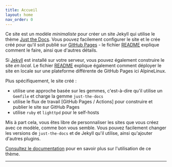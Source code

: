 ```yaml
---
title: Accueil
layout: home
nav_order: 0
---
```


Ce site est un modèle *minimaliste* pour créer un site Jekyll qui utilise le thème [Just the Docs]. Vous pouvez facilement configurer le site et le crée créé pour qu'il soit publié sur [GitHub Pages] - le fichier [README] explique comment le faire, ainsi que d'autres détails.

Si [Jekyll] est installé sur votre serveur, vous pouvez également construire le site *en local*.  Le fichier [README] explique également comment déployer le site en locale sur une plateforme différente de GitHub Pages ici AlpineLinux.

Plus spécifiquement, le site créé :

- utilise une approche basée sur les gemmes, c'est-à-dire qu'il utilise un `Gemfile` et charge la gemme `just-the-docs`
- utilise le flux de travail [GitHub Pages / Actions] pour construire et publier le site sur GitHub Pages
- utilise `ruby` et `lighttpd` pour le self-hosts

Mis à part cela, vous êtes libre de personnaliser les sites que vous créez avec ce modèle, comme bon vous semble. Vous pouvez facilement changer les versions de `just-the-docs` et de Jekyll qu'il utilise, ainsi qu'ajouter d'autres plugins.

[Consultez le documentation][Just the Docs] pour en savoir plus sur l'utilisation de ce thème.

----

[Just the Docs]: https://just-the-docs.github.io/just-the-docs/
[GitHub Pages]: https://docs.github.com/en/pages
[README]: https://github.com/just-the-docs/just-the-docs-template/blob/main/README.md
[Jekyll]: https://jekyllrb.com
[GitHub Pages / Actions workflow]: https://github.blog/changelog/2022-07-27-github-pages-custom-github-actions-workflows-beta/
[use this template]: https://github.com/just-the-docs/just-the-docs-template/generate
